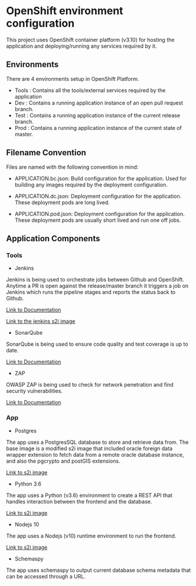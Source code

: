 # OpenShift environment configuration

This project uses OpenShift container platform (v3.10) for hosting the application and deploying/running any services required by it.

## Environments

There are 4 environments setup in OpenShift Platform.

- Tools : Contains all the tools/external services required by the application
- Dev : Contains a running application instance of an open pull request branch.
- Test : Contains a running application instance of the current release branch.
- Prod : Contains a running application instance of the current state of master.

## Filename Convention

Files are named with the following convention in mind:

- APPLICATION.bc.json: Build configuration for the application. Used for building any images required by the deployment configuration.

- APPLICATION.dc.json: Deployment configuration for the application. These deployment pods are long lived.

- APPLICATION.pod.json: Deployment configuration for the application. These deployment pods are usually short lived and run one off jobs.

## Application Components

### Tools

- Jenkins

Jenkins is being used to orchestrate jobs between Github and OpenShift. Anytime a PR is open against the release/master branch it triggers a job on Jenkins which runs the pipeline stages and reports the status back to Github.

[Link to Documentation](https://docs.openshift.com/container-platform/3.10/using_images/other_images/jenkins.html)

[Link to the jenkins s2i image](https://github.com/BCDevOps/openshift-components/tree/master/cicd/jenkins)

- SonarQube

SonarQube is being used to ensure code quality and test coverage is up to date.

[Link to Documentation](https://docs.sonarqube.org/display/SONAR/Documentation)

- ZAP

OWASP ZAP is being used to check for network penetration and find security vulnerabilities.

[Link to Documentation](https://www.owasp.org/index.php/OWASP_Zed_Attack_Proxy_Project)

### App

- Postgres

The app uses a PostgresSQL database to store and retrieve data from. The base image is a modified s2i image that included oracle foreign data wrapper extension to fetch data from a remote oracle database instance, and also the pgcrypto and postGIS extensions.

[Link to s2i image](https://github.com/bcgov/openshift-postgresql-oracle_fdw)

- Python 3.6

The app uses a Python (v3.6) environment to create a REST API that handles interaction between the frontend and the database.

[Link to s2i image](https://github.com/sclorg/s2i-python-container/tree/master/3.6)

- Nodejs 10

The app uses a Nodejs (v10) runtime environment to run the frontend.

[Link to s2i image](https://github.com/sclorg/s2i-nodejs-container/tree/master/10)

- Schemaspy

The app uses schemaspy to output current database schema metadata that can be accessed through a URL.

